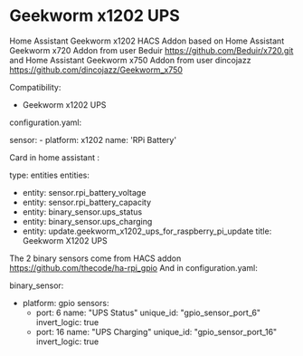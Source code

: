 # Geekworm x1202 UPS
Home Assistant Geekworm x1202 HACS Addon based on Home Assistant Geekworm x720 Addon from user Beduir https://github.com/Beduir/x720.git and Home Assistant Geekworm x750 Addon from user dincojazz https://github.com/dincojazz/Geekworm_x750

Сompatibility:
   - Geekworm x1202 UPS

configuration.yaml:

sensor:
    - platform: x1202
      name: 'RPi Battery'

Card in home assistant :

type: entities
entities:
  - entity: sensor.rpi_battery_voltage
  - entity: sensor.rpi_battery_capacity
  - entity: binary_sensor.ups_status
  - entity: binary_sensor.ups_charging
  - entity: update.geekworm_x1202_ups_for_raspberry_pi_update
title: Geekworm X1202 UPS

The 2 binary sensors come from HACS addon https://github.com/thecode/ha-rpi_gpio
And in configuration.yaml:

binary_sensor:
  - platform: gpio
    sensors:
      - port: 6
        name: "UPS Status"
        unique_id: "gpio_sensor_port_6"
        invert_logic: true
      - port: 16
        name: "UPS Charging"
        unique_id: "gpio_sensor_port_16"
        invert_logic: true
